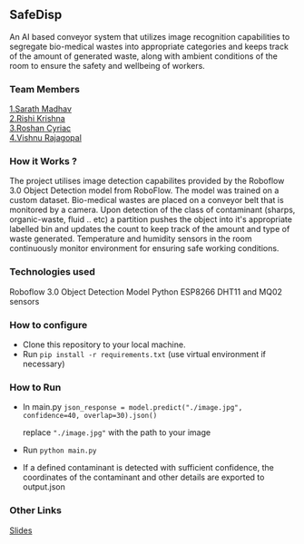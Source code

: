 ## SafeDisp
An AI based conveyor system that utilizes image recognition capabilities to segregate bio-medical wastes into appropriate categories and keeps track of the amount of generated waste, along with ambient conditions of the room to ensure the safety and wellbeing of workers. 

### Team Members
[1.Sarath Madhav](https://github.com/Pseudozoid)   
[2.Rishi Krishna ](https://github.com/Rishi-k-s)   
[3.Roshan Cyriac](https://github.com/RoshanCy85)   
[4.Vishnu Rajagopal](https://github.com/Vishnudrm)   

### How it Works ?
The project utilises image detection capabilites provided by the Roboflow 3.0 Object Detection model from RoboFlow. The model was trained on a custom dataset. Bio-medical wastes are placed on a conveyor belt that is monitored by a camera. Upon detection of the class of contaminant (sharps, organic-waste, fluid .. etc) a partition pushes the object into it's appropriate labelled bin and updates the count to keep track of the amount and type of waste generated. Temperature and humidity sensors in the room continuously monitor environment for ensuring safe working conditions.

### Technologies used
Roboflow 3.0 Object Detection Model
Python
ESP8266
DHT11 and MQ02 sensors

### How to configure
* Clone this repository to your local machine.
* Run ```pip install -r requirements.txt``` (use virtual environment if necessary)

### How to Run
* In main.py 
    ```json_response = model.predict("./image.jpg", confidence=40, overlap=30).json()```

  replace ```"./image.jpg"``` with the path to your image
* Run ```python main.py```
* If a defined contaminant is detected with sufficient confidence, the coordinates of the contaminant and other details are exported to output.json

### Other Links

[Slides](https://docs.google.com/presentation/d/1NSZxJNRLEPfxkWvTta22ScGc9xkjkmOqKzJrUhBBciM/edit?usp=sharing)
